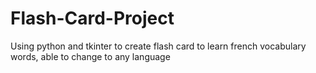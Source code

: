 # Flash-Card-Project

Using python and tkinter to create flash card to learn french vocabulary words, able to change to any language 
